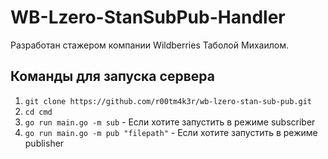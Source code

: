 # WB-Lzero-StanSubPub-Handler
Разработан стажером компании Wildberries Таболой Михаилом.

## Команды для запуска сервера
1. `git clone https://github.com/r00tm4k3r/wb-lzero-stan-sub-pub.git` 
2. `cd cmd`
3. `go run main.go -m sub` - Если хотите запустить в режиме subscriber
4. `go run main.go -m pub "filepath"` - Если хотите запустить в режиме publisher
